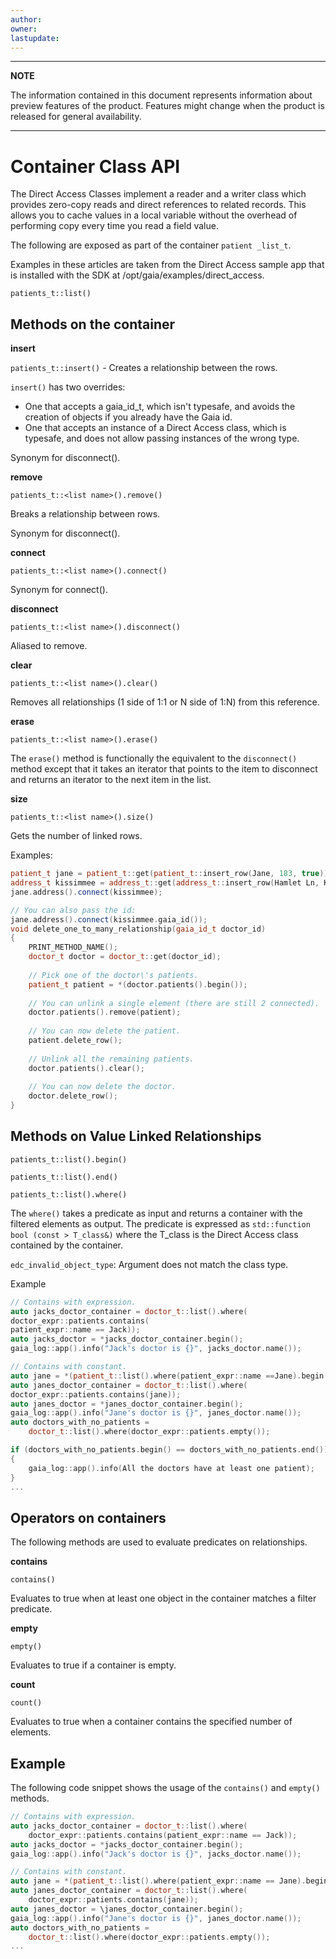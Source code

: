 ```yaml
---
author: 
owner: 
lastupdate: 
---
```


---

**NOTE**

The information contained in this document represents information about preview features of the product. Features might change when the product is released for general availability.

---

# Container Class API

The Direct Access Classes implement a reader and a writer class which provides zero-copy reads and direct references to related records.
This allows you to cache values in a local variable without the overhead of performing copy every time you read a field value.

The following are exposed as part of the container `patient _list_t`.

Examples in these articles are taken from the Direct Access sample app that is installed with the SDK at /opt/gaia/examples/direct_access.

`patients_t::list()`

## Methods on the container

**insert**

`patients_t::insert()` - Creates a relationship between the rows.

`insert()` has two overrides:

* One that accepts a gaia_id_t, which isn't typesafe, and avoids the  creation of objects if you already have the Gaia id.
* One that accepts an instance of a Direct Access class, which is typesafe, and does not allow passing instances of the wrong type.

Synonym for disconnect().

**remove**

`patients_t::<list name>().remove()`

Breaks a relationship between rows.

Synonym for disconnect().

**connect**

`patients_t::<list name>().connect()`

Synonym for connect().

**disconnect**

`patients_t::<list name>().disconnect()`

Aliased to remove.

**clear**

`patients_t::<list name>().clear()`

Removes all relationships (1 side of 1:1 or N side of 1:N) from this reference.

**erase**

`patients_t::<list name>().erase()`

The `erase()` method is functionally the equivalent to the `disconnect()` method except that it takes an iterator that points to the item to disconnect and returns an iterator to the next item in the list.

**size**

`patients_t::<list name>().size()`

Gets the number of linked rows.

Examples:

```cpp
patient_t jane = patient_t::get(patient_t::insert_row(Jane, 183, true));
address_t kissimmee = address_t::get(address_t::insert_row(Hamlet Ln, Kissimmee));
jane.address().connect(kissimmee);

// You can also pass the id:
jane.address().connect(kissimmee.gaia_id());
void delete_one_to_many_relationship(gaia_id_t doctor_id)
{
    PRINT_METHOD_NAME();
    doctor_t doctor = doctor_t::get(doctor_id);
    
    // Pick one of the doctor\'s patients.
    patient_t patient = *(doctor.patients().begin());
    
    // You can unlink a single element (there are still 2 connected).
    doctor.patients().remove(patient);
    
    // You can now delete the patient.
    patient.delete_row();
    
    // Unlink all the remaining patients.
    doctor.patients().clear();
    
    // You can now delete the doctor.
    doctor.delete_row();
}
```

## Methods on Value Linked Relationships

`patients_t::list().begin()`

`patients_t::list().end()`

`patients_t::list().where()`

The `where()` takes a predicate as input and returns a container with the filtered elements as output.
The predicate is expressed as `std::function bool (const > T_class&)` where the T_class is the Direct Access class contained by the container.

`edc_invalid_object_type`: Argument does not match the class type.

Example

```cpp
// Contains with expression.
auto jacks_doctor_container = doctor_t::list().where(
doctor_expr::patients.contains(
patient_expr::name == Jack));
auto jacks_doctor = *jacks_doctor_container.begin();
gaia_log::app().info("Jack's doctor is {}", jacks_doctor.name());

// Contains with constant.
auto jane = *(patient_t::list().where(patient_expr::name ==Jane).begin());
auto janes_doctor_container = doctor_t::list().where(
doctor_expr::patients.contains(jane));
auto janes_doctor = *janes_doctor_container.begin();
gaia_log::app().info("Jane's doctor is {}", janes_doctor.name());
auto doctors_with_no_patients =
    doctor_t::list().where(doctor_expr::patients.empty());

if (doctors_with_no_patients.begin() == doctors_with_no_patients.end())
{
    gaia_log::app().info(All the doctors have at least one patient);
}
...
```

## **Operators on containers**

The following methods are used to evaluate predicates on relationships.  

**contains**

`contains()`

Evaluates to true when at least one object in the container matches a filter predicate.

**empty**

`empty()`

Evaluates to true if a container is empty.

**count**

`count()`

Evaluates to true when a container contains the specified number of elements.

## Example

The following code snippet shows the usage of the `contains()` and `empty()` methods.

```cpp
// Contains with expression.
auto jacks_doctor_container = doctor_t::list().where(
    doctor_expr::patients.contains(patient_expr::name == Jack));
auto jacks_doctor = *jacks_doctor_container.begin();
gaia_log::app().info("Jack's doctor is {}", jacks_doctor.name());

// Contains with constant.
auto jane = *(patient_t::list().where(patient_expr::name == Jane).begin());
auto janes_doctor_container = doctor_t::list().where(
    doctor_expr::patients.contains(jane));
auto janes_doctor = \janes_doctor_container.begin();
gaia_log::app().info("Jane's doctor is {}", janes_doctor.name());
auto doctors_with_no_patients =
    doctor_t::list().where(doctor_expr::patients.empty());
...
```